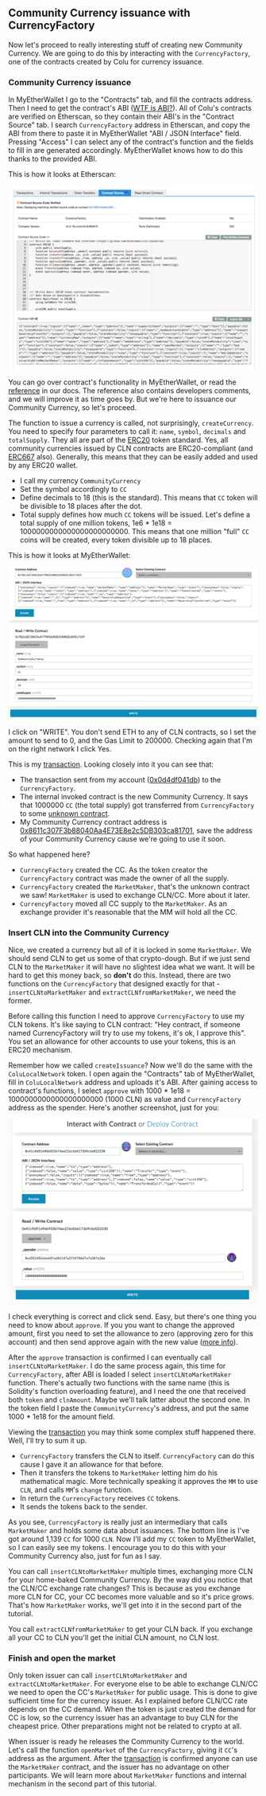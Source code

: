 ## Community Currency issuance with CurrencyFactory

 Now let's proceed to really interesting stuff of creating new Community Currency. We are going to do this by interacting with the `CurrencyFactory`, one of the contracts created by Colu for currency issuance.

### Community Currency issuance
 In MyEtherWallet I go to the "Contracts" tab, and fill the contracts address. Then I need to get the contract's ABI ([WTF is ABI?](https://github.com/ethereum/wiki/wiki/Ethereum-Contract-ABI)). All of Colu's contracts are verified on Etherscan, so they contain their ABI's in the "Contract Source" tab. I search `CurrencyFactory` address in Etherscan, and copy the ABI from there to paste it in MyEtherWallet "ABI / JSON Interface" field. Pressing "Access" I can select any of the contract's function and the fields to fill in are generated accordingly. MyEtherWallet knows how to do this thanks to the provided ABI.

 This is how it looks at Etherscan:

 ![ABI](../assets/abi.png)

You can go over contract's functionality in MyEtherWallet, or read the [reference](../reference/CurrencyFactory.md) in our docs. The reference also contains developers comments, and we will improve it as time goes by. But we're here to issuance our Community Currency, so let's proceed.

The function to issue a currency is called, not surprisingly, `createCurrency`. You need to specify four parameters to call it: `name`, `symbol`, `decimals` and `totalSupply`. They all are part of the [ERC20](https://theethereum.wiki/w/index.php/ERC20_Token_Standard) token standard. Yes, all community currencies issued by CLN contracts are ERC20-compliant (and [ERC667](https://github.com/ethereum/EIPs/issues/677) also). Generally, this means that they can be easily added and used by any ERC20 wallet.

- I call my currency `CommunityCurrency`
- Set the symbol accordingly to `CC`
- Define decimals to 18 (this is the standard). This means that `CC` token will be divisible to 18 places after the dot.
- Total supply defines how much `CC` tokens will be issued. Let's define a total supply of one million tokens, 1e6 * 1e18 = 1000000000000000000000000. This means that one million "full" `CC` coins will be created, every token divisible up to 18 places.


This is how it looks at MyEtherWallet:

![mew_createCurrency](../assets/mew_createCurrency.png)

I click on "WRITE". You don't send ETH to any of CLN contracts, so I set the amount to send to 0, and the Gas Limit to 200000. Checking again that I'm on the right network I click Yes.

This is my [transaction](https://ropsten.etherscan.io/tx/0x83e96a696110172da2cf7d0afa11bd7415f6737dbbd51d3055ac609cfe12b206). Looking closely into it you can see that:

- The transaction sent from my account ([0x0d4df041db](https://ropsten.etherscan.io/address/0x0d4df041dbef6ffc0e444a4a213774adb0c118c2)) to the `CurrencyFactory`.
- The internal invoked contract is the new Community Currency. It says that 1000000 `CC` (the total supply) got transferred from `CurrencyFactory` to some [unknown contract](https://ropsten.etherscan.io/address/0xb3f9a85d00fcb75be507da5efc0b91ed221e9bb9).
- My Community Currency contract address is [0x8611c307F3b88040Aa4E73E8e2c5DB303ca81701](https://ropsten.etherscan.io/address/0x8611c307f3b88040aa4e73e8e2c5db303ca81701), save the address of your Community Currency cause we're going to use it soon.

So what happened here?

- `CurrencyFactory` created the CC. As the token creator the `CurrencyFactory` contract was made the owner of all the supply.
- `CurrencyFactory` created the `MarketMaker`, that's the unknown contract we saw! `MarketMaker` is used to exchange CLN/CC. More about it later.
- `CurrencyFactory` moved all CC supply to the `MarketMaker`. As an exchange provider it's reasonable that the MM will hold all the CC.


### Insert CLN into the Community Currency

Nice, we created a currency but all of it is locked in some `MarketMaker`. We should send CLN to get us some of that crypto-dough. But if we just send CLN to the `MarketMaker` it will have no slightest idea what we want. It will be hard to get this money back, so **don't** do this. Instead, there are two functions on the `CurrencyFactory` that designed exactly for that - `insertCLNtoMarketMaker` and `extractCLNfromMarketMaker`, we need the former.

Before calling this function I need to approve `CurrencyFactory` to use my CLN tokens. It's like saying to CLN contract: "Hey contract, if someone named CurrencyFactory will try to use my tokens, it's ok, I approve this". You set an allowance for other accounts to use your tokens, this is an ERC20 mechanism.

 Remember how we called `createIssuance`? Now we'll do the same with the `ColuLocalNetwork` token. I open again the "Contracts" tab of MyEtherWallet, fill in `ColuLocalNetwork` address and uploads it's ABI. After gaining access to contract's functions, I select `approve` with 1000 * 1e18 = 1000000000000000000000 (1000 CLN) as value and `CurrencyFactory` address as the spender. Here's another screenshot, just for you:

 ![mew_approve](../assets/mew_approve.png)

  I check everything is correct and click send. Easy, but there's one thing you need to know about `approve`. If you you want to change the approved amount, first you need to set the allowance to zero (approving zero for this account) and then send approve again with the new value ([more info](https://github.com/ethereum/EIPs/blob/master/EIPS/eip-20.md#approve )).

 After the `approve` transaction is confirmed I can eventually call `insertCLNtoMarketMaker`. I do the same process again, this time for `CurrencyFactory`, after ABI is loaded I select `insertCLNtoMarketMaker` function. There's actually two functions with the same name (this is Solidity's function overloading feature), and I need the one that received both `token` and `clnAmount`. Maybe we'll talk latter about the second one. In the token field I paste the `CommunityCurrency`'s address, and put the same 1000 * 1e18 for the amount field.

Viewing the [transaction](https://ropsten.etherscan.io/tx/0x350fe7bad490baa8a0446c8f5f76bb913b8238fcd882832bb7b4b3e354d1b9c6) you may think some complex stuff happened there. Well, I'll try to sum it up.

- `CurrencyFactory` transfers the CLN to itself. `CurrencyFactory` can do this cause I gave it an allowance for that before.
- Then it transfers the tokens to `MarketMaker` letting him do his mathematical magic. More technically speaking it approves the `MM` to use `CLN`, and calls `MM`'s  `change` function.
- In return the `CurrencyFactory` receives `CC` tokens.
- It sends the tokens back to the sender.

As you see, `CurrencyFactory` is really just an intermediary that calls `MarketMaker` and holds some data about issuances. The bottom line is I've got around 1,139 `CC` for 1000 `CLN`. Now I'll add my `CC` token to MyEtherWallet, so I can easily see my tokens. I encourage you to do this with your Community Currency also, just for fun as I say.

You can call `insertCLNtoMarketMaker` multiple times, exchanging more CLN for your home-baked Community Currency. By the way did you notice that the CLN/CC exchange rate changes? This is because as you exchange more CLN for CC, your CC becomes more valuable and so it's price grows. That's how `MarketMaker` works, we'll get into it in the second part of the tutorial.

You call `extractCLNfromMarketMaker` to get your CLN back. If you exchange all your CC to CLN you'll get the initial CLN amount, no CLN lost.

### Finish and open the market

Only token issuer can call `insertCLNtoMarketMaker` and `extractCLNtoMarketMaker`. For everyone else to be able to exchange CLN/CC we need to open the CC's `MarketMaker` for public usage. This is done to give sufficient time for the currency issuer. As I explained before CLN/CC rate depends on the CC demand. When the token is just created the demand for CC is low, so the currency issuer has an advantage to buy CLN for the cheapest price. Other preparations might not be related to crypto at all.

When issuer is ready he releases the Community Currency to the world. Let's call the function `openMarket` of the `CurrencyFactory`, giving it `CC`'s address as the argument. After the [transaction](https://ropsten.etherscan.io/tx/0x5e86f8ab823098065f7e6c172e3b3f9baaea280c9125d56b6639b7b666d8fe18) is confirmed anyone can use the `MarketMaker` contract, and the issuer has no advantage on other participants. We will learn more about `MarketMaker` functions and internal mechanism in the second part of this tutorial.
